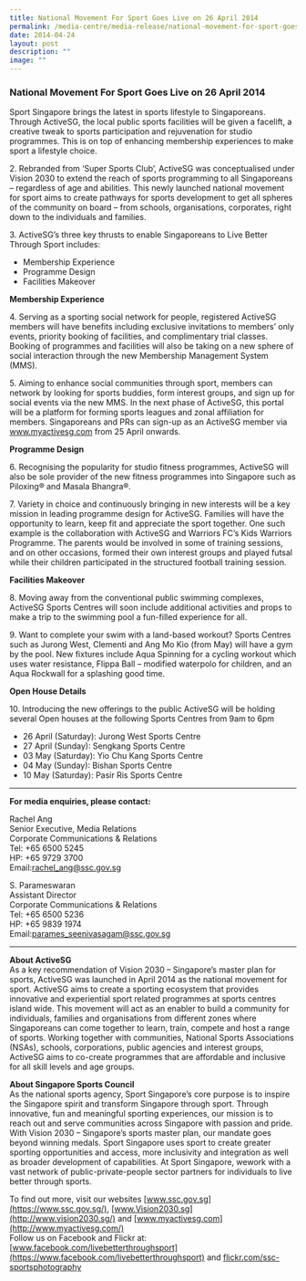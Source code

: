 ```yaml
---
title: National Movement For Sport Goes Live on 26 April 2014
permalink: /media-centre/media-release/national-movement-for-sport-goes-live-on-26-april-2014/
date: 2014-04-24
layout: post
description: ""
image: ""
---
```

### **National Movement For Sport Goes Live on 26 April 2014**

Sport Singapore brings the latest in sports lifestyle to Singaporeans. Through ActiveSG, the local public sports facilities will be given a facelift, a creative tweak to sports participation and rejuvenation for studio programmes. This is on top of enhancing membership experiences to make sport a lifestyle choice. 

2\. Rebranded from ‘Super Sports Club’, ActiveSG was conceptualised under Vision 2030 to extend the reach of sports programming to all Singaporeans – regardless of age and abilities. This newly launched national movement for sport aims to create pathways for sports development to get all spheres of the community on board – from schools, organisations, corporates, right down to the individuals and families.

3\. ActiveSG’s three key thrusts to enable Singaporeans to Live Better Through Sport includes:

* Membership Experience
* Programme Design
* Facilities Makeover

**Membership Experience**

4\. Serving as a sporting social network for people, registered ActiveSG members will have benefits including exclusive invitations to members’ only events, priority booking of facilities, and complimentary trial classes. Booking of programmes and facilities will also be taking on a new sphere of social interaction through the new Membership Management System (MMS).

5\. Aiming to enhance social communities through sport, members can network by looking for sports buddies, form interest groups, and sign up for social events via the new MMS. In the next phase of ActiveSG, this portal will be a platform for forming sports leagues and zonal affiliation for members. Singaporeans and PRs can sign-up as an ActiveSG member via www.myactivesg.com from 25 April onwards.

**Programme Design**

6\. Recognising the popularity for studio fitness programmes, ActiveSG will also be sole provider of the new fitness programmes into Singapore such as Piloxing® and Masala Bhangra®.

7\. Variety in choice and continuously bringing in new interests will be a key mission in leading programme design for ActiveSG. Families will have the opportunity to learn, keep fit and appreciate the sport together. One such example is the collaboration with ActiveSG and Warriors FC’s Kids Warriors Programme. The parents would be involved in some of training sessions, and on other occasions, formed their own interest groups and played futsal while their children participated in the structured football training session.

**Facilities Makeover**

8\. Moving away from the conventional public swimming complexes, ActiveSG Sports Centres will soon include additional activities and props to make a trip to the swimming pool a fun-filled experience for all.

9\. Want to complete your swim with a land-based workout? Sports Centres such as Jurong West, Clementi and Ang Mo Kio (from May) will have a gym by the pool. New fixtures include Aqua Spinning for a cycling workout which uses water resistance, Flippa Ball – modified waterpolo for children, and an Aqua Rockwall for a splashing good time.

**Open House Details**

10\. Introducing the new offerings to the public ActiveSG will be holding several Open houses at the following Sports Centres from 9am to 6pm

* 26 April (Saturday): Jurong West Sports Centre
* 27 April (Sunday): Sengkang Sports Centre 
* 03 May (Saturday): Yio Chu Kang Sports Centre 
* 04 May (Sunday): Bishan Sports Centre
* 10 May (Saturday): Pasir Ris Sports Centre

---

**For media enquiries, please contact:**
<br>

Rachel Ang<br>
Senior Executive, Media Relations<br>
Corporate Communications & Relations<br>
Tel: +65 6500 5245<br>
HP: +65 9729 3700<br>
Email:[rachel_ang@ssc.gov.sg](mailto:rachel_ang@ssc.gov.sg)

S. Parameswaran<br>
Assistant Director<br>
Corporate Communications & Relations<br>
Tel: +65 6500 5236<br>
HP: +65 9839 1974<br>
Email:[parames_seenivasagam@ssc.gov.sg](mailto:parames_seenivasagam@ssc.gov.sg)

---

**About ActiveSG**<br>
As a key recommendation of Vision 2030 – Singapore’s master plan for sports, ActiveSG was launched in April 2014 as the national movement for sport. ActiveSG aims to create a sporting ecosystem that provides innovative and experiential sport related programmes at sports centres island wide. This movement will act as an enabler to build a community for individuals, families and organisations from different zones where Singaporeans can come together to learn, train, compete and host a range of sports. Working together with communities, National Sports Associations (NSAs), schools, corporations, public agencies and interest groups, ActiveSG aims to co-create programmes that are affordable and inclusive for all skill levels and age groups.

**About Singapore Sports Council**<br>
As the national sports agency, Sport Singapore’s core purpose is to inspire the Singapore spirit and transform Singapore through sport. Through innovative, fun and meaningful sporting experiences, our mission is to reach out and serve communities across Singapore with passion and pride. With Vision 2030 – Singapore’s sports master plan, our mandate goes beyond winning medals. Sport Singapore uses sport to create greater sporting opportunities and access, more inclusivity and integration as well as broader development of capabilities. At Sport Singapore, wework with a vast network of public-private-people sector partners for individuals to live better through sports.

To find out more, visit our websites [www.ssc.gov.sg](https://www.ssc.gov.sg/), [www.Vision2030.sg](http://www.vision2030.sg/) and [www.myactivesg.com](http://www.myactivesg.com/) <br>Follow us on Facebook and Flickr at: [www.facebook.com/livebetterthroughsport](https://www.facebook.com/livebetterthroughsport) and [flickr.com/ssc-sportsphotography](https://wwww.flickr.com/ssc-sportsphotography)